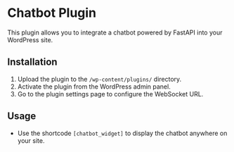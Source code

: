 # Chatbot Plugin

This plugin allows you to integrate a chatbot powered by FastAPI into your WordPress site.

## Installation

1. Upload the plugin to the `/wp-content/plugins/` directory.
2. Activate the plugin from the WordPress admin panel.
3. Go to the plugin settings page to configure the WebSocket URL.

## Usage

- Use the shortcode `[chatbot_widget]` to display the chatbot anywhere on your site.
